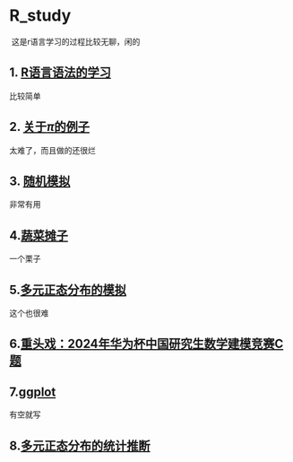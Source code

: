 # R_study

​	这是r语言学习的过程比较无聊，闲的

## 1. [R语言语法的学习](./1/1.R语言语法的学习.md)

比较简单

## 2. [关于$\pi$的例子](./2/关于πpi的例子.md)

太难了，而且做的还很烂

## 3. [随机模拟](./3/随机模拟.md)

非常有用

## 4.[蔬菜摊子](./4/蔬菜摊子.md)

一个栗子

## 5.[多元正态分布的模拟](./5/多元正态分布的模拟.md)

这个也很难

## 6.[重头戏：2024年华为杯中国研究生数学建模竞赛C题](./huawei/huawei.md)

 

## 7.[ggplot](./ggplot/ggplot.md)

有空就写

## 8.[多元正态分布的统计推断](./8/统计推断.md)








